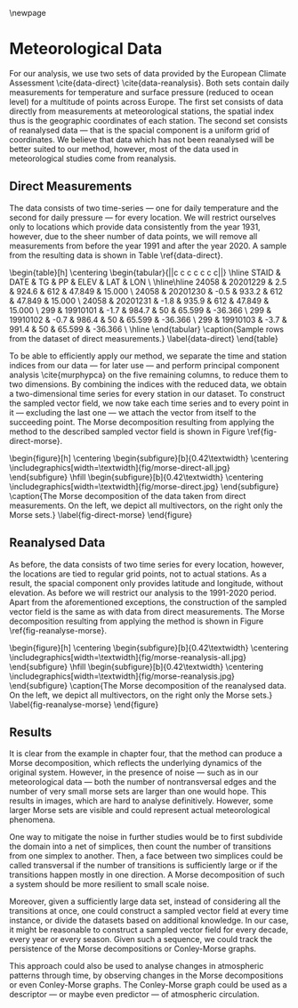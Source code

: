 \newpage
# Meteorological Data
For our analysis, we use two sets of data provided by the European Climate Assessment \cite{data-direct} \cite{data-reanalysis}. Both sets contain daily measurements for temperature and surface pressure (reduced to ocean level) for a multitude of points across Europe. The first set consists of data directly from measurements at meteorological stations, the spatial index thus is the geographic coordinates of each station. The second set consists of reanalysed data — that is the spacial component is a uniform grid of coordinates. We believe that data which has not been reanalysed will be better suited to our method, however, most of the data used in meteorological studies come from reanalysis.

## Direct Measurements
The data consists of two time-series — one for daily temperature and the second for daily pressure — for every location. We will restrict ourselves only to locations which provide data consistently from the year 1931, however, due to the sheer number of data points, we will remove all measurements from before the year 1991 and after the year 2020. A sample from the resulting data is shown in Table \ref{data-direct}.

\begin{table}[h]
\centering
\begin{tabular}{||c c c c c c c||} 
\hline
STAID & DATE & TG & PP & ELEV & LAT & LON \\
\hline\hline
24058 & 20201229 & 2.5 & 924.6 & 612 & 47.849 & 15.000 \\
24058 & 20201230 & -0.5 & 933.2 & 612 & 47.849 & 15.000 \\
24058 & 20201231 & -1.8 & 935.9 & 612 & 47.849 & 15.000 \\
299 & 19910101 & -1.7 & 984.7 & 50 & 65.599 & -36.366 \\
299 & 19910102 & -0.7 & 986.4 & 50 & 65.599 & -36.366 \\
299 & 19910103 & -3.7 & 991.4 & 50 & 65.599 & -36.366 \\
\hline
\end{tabular}
\caption{Sample rows from the dataset of direct measurements.}
\label{data-direct}
\end{table}

To be able to efficiently apply our method, we separate the time and station indices from our data — for later use — and perform principal component analysis \cite{murphypca} on the five remaining columns, to reduce them to two dimensions. By combining the indices with the reduced data, we obtain a two-dimensional time series for every station in our dataset. To construct the sampled vector field, we now take each time series and to every point in it — excluding the last one — we attach the vector from itself to the succeeding point. The Morse decomposition resulting from applying the method to the described sampled vector field is shown in Figure \ref{fig-direct-morse}.

\begin{figure}[h]
\centering
\begin{subfigure}[b]{0.42\textwidth}
\centering
\includegraphics[width=\textwidth]{fig/morse-direct-all.jpg}
\end{subfigure}
\hfill
\begin{subfigure}[b]{0.42\textwidth}
\centering
\includegraphics[width=\textwidth]{fig/morse-direct.jpg}
\end{subfigure}
\caption{The Morse decomposition of the data taken from direct measurements. On the left, we depict all multivectors, on the right only the Morse sets.}
\label{fig-direct-morse}
\end{figure}

## Reanalysed Data
As before, the data consists of two time series for every location, however, the locations are tied to regular grid points, not to actual stations. As a result, the spacial component only provides latitude and longitude, without elevation. As before we will restrict our analysis to the 1991-2020 period. Apart from the aforementioned exceptions, the construction of the sampled vector field is the same as with data from direct measurements. The Morse decomposition resulting from applying the method is shown in Figure \ref{fig-reanalyse-morse}.

\begin{figure}[h]
\centering
\begin{subfigure}[b]{0.42\textwidth}
\centering
\includegraphics[width=\textwidth]{fig/morse-reanalysis-all.jpg}
\end{subfigure}
\hfill
\begin{subfigure}[b]{0.42\textwidth}
\centering
\includegraphics[width=\textwidth]{fig/morse-reanalysis.jpg}
\end{subfigure}
\caption{The Morse decomposition of the reanalysed data. On the left, we depict all multivectors, on the right only the Morse sets.}
\label{fig-reanalyse-morse}
\end{figure}

## Results
It is clear from the example in chapter four, that the method can produce a Morse decomposition, which reflects the underlying dynamics of the original system. However, in the presence of noise — such as in our meteorological data — both the number of nontransversal edges and the number of very small morse sets are larger than one would hope. This results in images, which are hard to analyse definitively. However, some larger Morse sets are visible and could represent actual meteorological phenomena.

One way to mitigate the noise in further studies would be to first subdivide the domain into a net of simplices, then count the number of transitions from one simplex to another. Then, a face between two simplices could be called transversal if the number of transitions is sufficiently large or if the transitions happen mostly in one direction. A Morse decomposition of such a system should be more resilient to small scale noise.

Moreover, given a sufficiently large data set, instead of considering all the transitions at once, one could construct a sampled vector field at every time instance, or divide the datasets based on additional knowledge. In our case, it might be reasonable to construct a sampled vector field for every decade, every year or every season. Given such a sequence, we could track the persistence of the Morse decompositions or Conley-Morse graphs.

This approach could also be used to analyse changes in atmospheric patterns through time, by observing changes in the Morse decompositions or even Conley-Morse graphs. The Conley-Morse graph could be used as a descriptor — or maybe even predictor — of atmospheric circulation.
